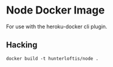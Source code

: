 # Node Docker Image

For use with the heroku-docker cli plugin.

## Hacking

```
docker build -t hunterloftis/node .
```
